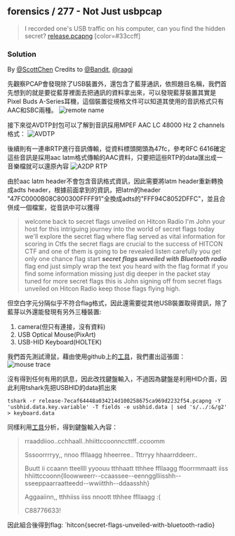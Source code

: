 ## forensics / 277 - Not Just usbpcap

> I recorded one's USB traffic on his computer, can you find the hidden secret?
> [release.pcapng](https://github.com/10secTW/ctf-writeup/blob/master/2023/HITCON%20CTF/Not%20Just%20usbpcap/release-7ecaf64448a034214d100258675ca969d2232f54.pcapng)
> [color=#33ccff]

### Solution

By [@ScottChen](https://github.com/scott987)
Credits to [@Bandit](https://github.com/rex978956), [@raagi](https://github.com/nashi5566)


先觀察PCAP會發現除了USB裝置外，還包含了藍芽通訊，依照題目名稱，我們首先想到的就是要從藍芽裡面去把通訊的資料拿出來，可以發現藍芽裝置其實是Pixel Buds A-Series耳機，這個裝置從規格文件可以知道其使用的音訊格式只有AAC和SBC兩種。
![remote name](https://hackmd.io/_uploads/rkQKQtf1p.png)

接下來從AVDTP封包可以了解到音訊採用MPEF AAC LC 48000 Hz 2 channels格式：
![AVDTP](https://hackmd.io/_uploads/SJ_nLtz16.png)

後續則有一連串RTP進行音訊傳輸，從資料標頭開頭為47fc，參考RFC 6416確定這些音訊是採用aac latm格式傳輸的AAC資料，只要把這些RTP的data匯出成一音樂檔就可以還原內容
![A2DP RTP](https://hackmd.io/_uploads/BJ-3wFGkT.png)

由於aac latm header不會包含音訊格式資訊，因此需要將latm header重新轉換成adts header，根據前面拿到的資訊，把latm的header "47FC0000B08C800300FFFF91"全換成adts的"FFF94C8052DFFC"，並且合併成一個檔案，從音訊中可以獲得

> welcome back to secret flags unveiled on Hitcon Radio I'm John your host for this intriguing journey into the world of secret flags today we'll explore the secret flag where flag served as vital information for scoring in Ctfs the secret flags are crucial to the success of HITCON CTF and one of them is going to be revealed listen carefully you get only one chance
> flag start
> ***secret flags unveiled with Bluetooth radio***
> flag end
> just simply wrap the text you heard with the flag format if you find some information missing just dig deeper in the packet stay tuned for more secret flags this is John signing off from secret flags unveiled on Hitcon Radio keep those flags flying high.

但空白字元分隔似乎不符合flag格式，因此還需要從其他USB裝置取得資訊，除了藍芽以外還能發現有另外三種裝置:
1. camera(但只有連接，沒有資料)
2. USB Optical Mouse(PixArt)
3. USB-HID Keyboard(HOLTEK)

我們首先測試滑鼠，藉由使用github上的[工具](https://github.com/blluv/mouse-pcap-visualizer)，我們畫出這張圖：
![mouse trace](https://hackmd.io/_uploads/S1YkOcMJT.png)

沒有得到任何有用的訊息，因此改找鍵盤輸入，不過因為鍵盤是利用HID介面，因此利用tshark先把USBHID的data抓出來
```bash!
tshark -r release-7ecaf64448a034214d100258675ca969d2232f54.pcapng -Y 'usbhid.data.key.variable' -T fields -e usbhid.data | sed 's/../:&/g2' > keyboard.data
```
同樣利用[工具](https://github.com/TeamRocketIst/ctf-usb-keyboard-parser)分析，得到鍵盤輸入內容：
> rraaddiioo..cchhaall..hhiittccoonnccttff..ccoomm
> 
> Sssoorrrryy,,  nnoo  ffllaagg  hheerree..  Tttrryy  hhaarrddeerr..
> 
> Buutt  ii  ccaann  tteellll  yyoouu  tthhaatt  tthhee  ffllaagg  ffoorrmmaatt  iiss  hhiittccoonn{lloowweerr--ccaassee--eenngglliisshh--sseeppaarraatteedd--wwiitthh--ddaasshh}
> 
> Aggaaiinn,,  tthhiiss  iiss  nnoott  tthhee  ffllaagg  :(
> 
> C88776633!

因此組合後得到flag: 
`hitcon{secret-flags-unveiled-with-bluetooth-radio}